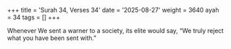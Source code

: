 +++
title = 'Surah 34, Verses 34'
date = '2025-08-27'
weight = 3640
ayah = 34
tags = []
+++

Whenever We sent a warner to a society, its elite would say, “We truly reject what you have been sent with.”